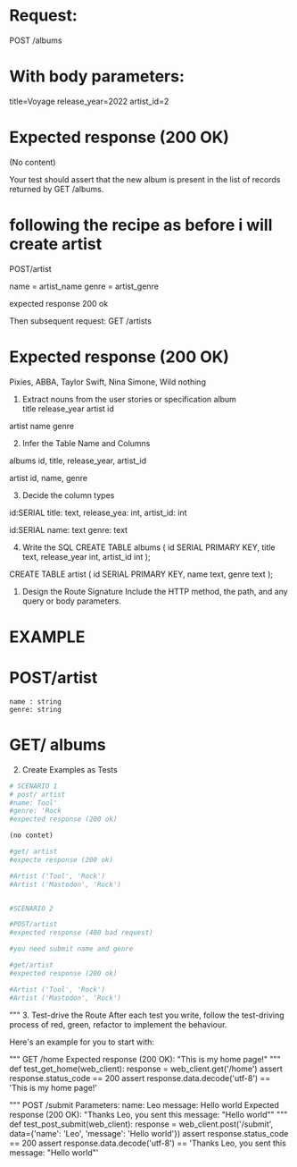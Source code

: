 
# Request:
POST /albums

# With body parameters:
title=Voyage
release_year=2022
artist_id=2

# Expected response (200 OK)
(No content)

Your test should assert that the new album is present in the list of records returned by GET /albums.

# following the recipe as before i will create artist

POST/artist

name = artist_name
genre = artist_genre

expected response 200 ok 

Then subsequent request:
GET /artists

# Expected response (200 OK)
Pixies, ABBA, Taylor Swift, Nina Simone, Wild nothing


1. Extract nouns from the user stories or specification
album             
title
release_year
artist
id  

artist
name
genre

2. Infer the Table Name and Columns

albums             id, title, release_year, artist_id     

artist             id, name, genre

3. Decide the column types

id:SERIAL
title: text,
release_yea: int,
artist_id: int

id:SERIAL
name: text
genre: text

4. Write the SQL
CREATE TABLE albums (
    id SERIAL PRIMARY KEY,
    title text,
    release_year int,
    artist_id int
);

CREATE TABLE artist (
    id SERIAL PRIMARY KEY,
    name text,
    genre text
);

1. Design the Route Signature
Include the HTTP method, the path, and any query or body parameters.

# EXAMPLE

# POST/artist
    name : string
    genre: string

# GET/ albums


2. Create Examples as Tests
```python
# SCENARIO 1
# post/ artist
#name: Tool'
#genre: 'Rock
#expected response (200 ok)

(no contet)

#get/ artist
#expecte response (200 ok)

#Artist ('Tool', 'Rock')
#Artist ('Mastodon', 'Rock')


#SCENARIO 2

#POST/artist
#expected response (400 bad request)

#you need submit name and genre

#get/artist
#expected response (200 ok)

#Artist ('Tool', 'Rock')
#Artist ('Mastodon', 'Rock')
 ```





"""
3. Test-drive the Route
After each test you write, follow the test-driving process of red, green, refactor to implement the behaviour.

Here's an example for you to start with:

"""
GET /home
  Expected response (200 OK):
  "This is my home page!"
"""
def test_get_home(web_client):
    response = web_client.get('/home')
    assert response.status_code == 200
    assert response.data.decode('utf-8') == 'This is my home page!'

"""
POST /submit
  Parameters:
    name: Leo
    message: Hello world
  Expected response (200 OK):
  "Thanks Leo, you sent this message: "Hello world""
"""
def test_post_submit(web_client):
    response = web_client.post('/submit', data={'name': 'Leo', 'message': 'Hello world'})
    assert response.status_code == 200
    assert response.data.decode('utf-8') == 'Thanks Leo, you sent this message: "Hello world"'
